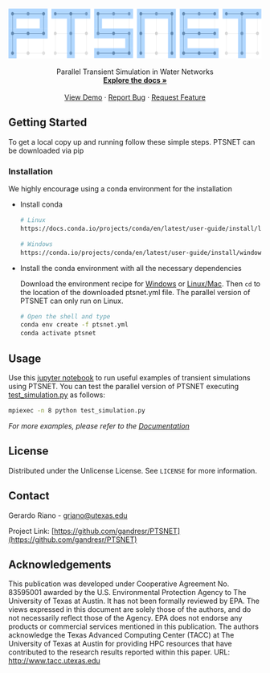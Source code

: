 
<!-- [![Contributors][contributors-shield]][contributors-url] -->
<!-- [![Forks][forks-shield]][forks-url] -->
<!-- [![Stargazers][stars-shield]][stars-url] -->
<!-- [![Issues][issues-shield]][issues-url] -->
<!-- [![The Unlicense][license-shield]][license-url] -->
<!-- [![LinkedIn][linkedin-shield]][linkedin-url] -->


<!-- PROJECT LOGO -->
<br />
<p align="center">
  <a href="https://github.com/gandresr/PTSNET">
    <img src="https://github.com/gandresr/PTSNET/raw/development/docs/images/ptsnet_logo.png" alt="Logo" width="650" height="100">
  </a>


  <p align="center">
    Parallel Transient Simulation in Water Networks
    <br />
    <a href="https://github.com/gandresr/PTSNET"><strong>Explore the docs »</strong></a>
    <br />
    <br />
    <a href="https://github.com/gandresr/PTSNET">View Demo</a>
    ·
    <a href="https://github.com/gandresr/PTSNET/issues">Report Bug</a>
    ·
    <a href="https://github.com/gandresr/PTSNET/issues">Request Feature</a>
  </p>
</p>



<!-- TABLE OF CONTENTS -->
<!-- <details open="open">
  <summary><h2 style="display: inline-block">Table of Contents</h2></summary>
  <ol>
    <li>
      <a href="#about-the-project">About The Project</a>
      <ul>
        <li><a href="#built-with">Built With</a></li>
      </ul>
    </li>
    <li>
      <a href="#getting-started">Getting Started</a>
      <ul>
        <li><a href="#prerequisites">Prerequisites</a></li>
        <li><a href="#installation">Installation</a></li>
      </ul>
    </li>
    <li><a href="#usage">Usage</a></li>
    <li><a href="#roadmap">Roadmap</a></li>
    <li><a href="#contributing">Contributing</a></li>
    <li><a href="#license">License</a></li>
    <li><a href="#contact">Contact</a></li>
    <li><a href="#acknowledgements">Acknowledgements</a></li>
  </ol>
</details> -->



<!-- ABOUT THE PROJECT -->
<!-- ## About The Project -->

<!-- [![Product Name Screen Shot][product-screenshot]](https://example.com) -->

<!-- Here's a blank template to get started:
**To avoid retyping too much info. Do a search and replace with your text editor for the following:**
`gandresr`, `PTSNET`, `twitter_handle`, `email`, `project_title`, `project_description`
 -->

<!-- ### Built With -->

<!-- * []()
* []()
* []() -->



<!-- GETTING STARTED -->
## Getting Started

To get a local copy up and running follow these simple steps. PTSNET can be downloaded via pip

### Installation

We highly encourage using a conda environment for the installation

* Install conda

  ```sh
  # Linux
  https://docs.conda.io/projects/conda/en/latest/user-guide/install/linux.html
  ```
  ```sh
  # Windows
  https://conda.io/projects/conda/en/latest/user-guide/install/windows.html
  ```
* Install the conda environment with all the necessary dependencies
  
  Download the environment recipe for [Windows](https://github.com/gandresr/ptsnet/blob/development/conda/Windows/ptsnet.yml) or [Linux/Mac](https://github.com/gandresr/ptsnet/blob/development/conda/Linux/ptsnet.yml). Then `cd` to the location of the downloaded ptsnet.yml file. The parallel version of PTSNET can only run on Linux.
  
  ```sh
  # Open the shell and type
  conda env create -f ptsnet.yml
  conda activate ptsnet
  ```


<!-- USAGE EXAMPLES -->
## Usage

Use this [jupyter notebook](https://github.com/gandresr/ptsnet/blob/development/tests/test_functions.ipynb) to run useful examples of transient simulations using PTSNET. You can test the parallel version of PTSNET executing [test_simulation.py](https://github.com/gandresr/ptsnet/blob/development/tests/test_simulation.py) as follows:

```sh
mpiexec -n 8 python test_simulation.py
```

_For more examples, please refer to the [Documentation](https://example.com)_



<!-- ROADMAP -->
<!-- ## Roadmap -->

<!-- See the [open issues](https://github.com/gandresr/PTSNET/issues) for a list of proposed features (and known issues). -->



<!-- CONTRIBUTING -->
<!-- ## Contributing -->

<!-- Contributions are what make the open source community such an amazing place to be learn, inspire, and create. Any contributions you make are **greatly appreciated**. -->

<!-- 1. Fork the Project -->
<!-- 2. Create your Feature Branch (`git checkout -b feature/AmazingFeature`) -->
<!-- 3. Commit your Changes (`git commit -m 'Add some AmazingFeature'`) -->
<!-- 4. Push to the Branch (`git push origin feature/AmazingFeature`) -->
<!-- 5. Open a Pull Request -->



<!-- LICENSE -->
## License

Distributed under the Unlicense License. See `LICENSE` for more information.



<!-- CONTACT -->
## Contact

Gerardo Riano - griano@utexas.edu

Project Link: [https://github.com/gandresr/PTSNET](https://github.com/gandresr/PTSNET)



<!-- ACKNOWLEDGEMENTS -->
## Acknowledgements

This publication was developed under Cooperative Agreement No. 83595001 awarded by the U.S. Environmental Protection Agency to The University of Texas at Austin. It has not been formally reviewed by EPA. The views expressed in this document are solely those of the authors, and do not necessarily reflect those of the Agency. EPA does not endorse any products or commercial services mentioned in this publication. The authors acknowledge the Texas Advanced Computing Center (TACC) at The University of Texas at Austin for providing HPC resources that have contributed to the research results reported within this paper. URL: http://www.tacc.utexas.edu





<!-- MARKDOWN LINKS & IMAGES -->
<!-- https://www.markdownguide.org/basic-syntax/#reference-style-links -->
[contributors-shield]: https://img.shields.io/github/contributors/gandresr/repo.svg?style=for-the-badge
[contributors-url]: https://github.com/gandresr/repo/graphs/contributors
[forks-shield]: https://img.shields.io/github/forks/gandresr/repo.svg?style=for-the-badge
[forks-url]: https://github.com/gandresr/repo/network/members
[stars-shield]: https://img.shields.io/github/stars/gandresr/repo.svg?style=for-the-badge
[stars-url]: https://github.com/gandresr/repo/stargazers
[issues-shield]: https://img.shields.io/github/issues/gandresr/repo.svg?style=for-the-badge
[issues-url]: https://github.com/gandresr/PTSNET/issues
[license-shield]: https://img.shields.io/github/license/gandresr/repo.svg?style=for-the-badge
[license-url]: https://github.com/gandresr/repo/blob/master/LICENSE.txt
[linkedin-shield]: https://img.shields.io/badge/-LinkedIn-black.svg?style=for-the-badge&logo=linkedin&colorB=555
[linkedin-url]: https://linkedin.com/in/gandresr
